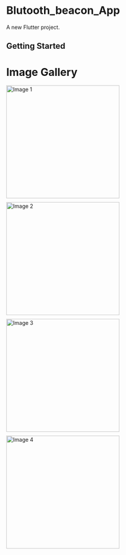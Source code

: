 # Blutooth_beacon_App

A new Flutter project.

## Getting Started
# Image Gallery

<div style="display: flex; flex-wrap: wrap; gap: 10px;">

  <img src="https://github.com/user-attachments/assets/63b2db57-becb-430d-96aa-6c745464f3ab" alt="Image 1" width="300" height="300">
  
  <img src="https://github.com/user-attachments/assets/b600628a-b394-4161-9d39-95781b122296" alt="Image 2" width="300" height="300">
  
  <img src="https://github.com/user-attachments/assets/8c8a87e6-215b-433d-b97b-9685c79ce3c3" alt="Image 3" width="300" height="300">
  
  <img src="https://github.com/user-attachments/assets/086bd8ec-e556-4393-9d3c-c9bb3f61f816" alt="Image 4" width="300" height="300">
  
</div>
